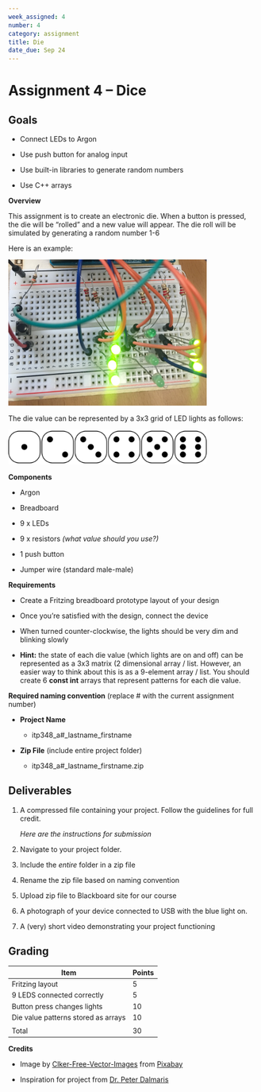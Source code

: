 ```yaml
---
week_assigned: 4
number: 4
category: assignment
title: Die
date_due: Sep 24
---
```


Assignment 4 – Dice
===================

Goals
-----

-   Connect LEDs to Argon

-   Use push button for analog input

-   Use built-in libraries to generate random numbers

-   Use C++ arrays

**Overview**

This assignment is to create an electronic die. When a button is pressed, the
die will be “rolled” and a new value will appear. The die roll will be simulated
by generating a random number 1-6

Here is an example:

<img src="media/00b38da91ab88417934f8d94f532926e.jpg" alt="Example build" style="width:400px" />

The die value can be represented by a 3x3 grid of LED lights as follows:

<img src="media/8edb46a465062f134bc3ad675231de83.png" alt="pattern of 6 sided die" style="width:400px" />

**Components**

-   Argon

-   Breadboard

-   9 x LEDs

-   9 x resistors *(what value should you use?)*

-   1 push button

-   Jumper wire (standard male-male)

**Requirements**

-   Create a Fritzing breadboard prototype layout of your design

-   Once you’re satisfied with the design, connect the device

-   When turned counter-clockwise, the lights should be very dim and blinking
    slowly

-   **Hint:** the state of each die value (which lights are on and off) can be
    represented as a 3x3 matrix (2 dimensional array / list. However, an easier
    way to think about this is as a 9-element array / list. You should create 6
    **const int** arrays that represent patterns for each die value.

**Required naming convention** (replace \# with the current assignment number)

-   **Project Name**

    -   itp348_a\#_lastname_firstname

-   **Zip File** (include entire project folder)

    -   itp348_a\#_lastname_firstname.zip

Deliverables
------------

1.  A compressed file containing your project. Follow the guidelines for full
    credit.

    *Here are the instructions for submission*

2.  Navigate to your project folder.

3.  Include the *entire* folder in a zip file

4.  Rename the zip file based on naming convention

5.  Upload zip file to Blackboard site for our course

6.  A photograph of your device connected to USB with the blue light on.

7.  A (very) short video demonstrating your project functioning

Grading
-------

| Item                                | Points |
|-------------------------------------|--------|
| Fritzing layout                     | 5      |
| 9 LEDS connected correctly          | 5      |
| Button press changes lights         | 10     |
| Die value patterns stored as arrays | 10     |
|                                     |        |
| Total                               | 30     |

**Credits**

-   Image by
    [Clker-Free-Vector-Images](https://pixabay.com/users/Clker-Free-Vector-Images-3736/?utm_source=link-attribution&amp;utm_medium=referral&amp;utm_campaign=image&amp;utm_content=26772)
    from
    [Pixabay](https://pixabay.com/?utm_source=link-attribution&amp;utm_medium=referral&amp;utm_campaign=image&amp;utm_content=26772)

-   Inspiration for project from [Dr. Peter
    Dalmaris](https://www.udemy.com/course/arduino-step-by-step-2017-getting-started-projects/)
